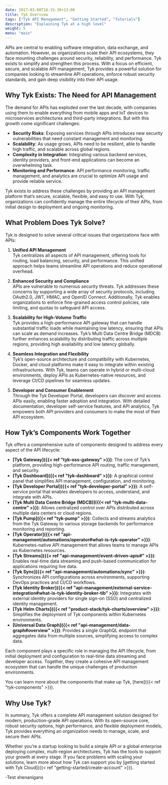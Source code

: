 ```yaml
---
date: 2017-03-08T18:15:30+13:00
title: Tyk Overview
tags: ["Tyk API Management", "Getting Started", "Tutorials"]
description: "Explaining Tyk at a high level"
weight: 5
menu: "main"
---
```


APIs are central to enabling software integration, data exchange, and automation. However, as organizations scale their API ecosystems, they face mounting challenges around security, reliability, and performance. Tyk exists to simplify and strengthen this process. With a focus on efficient, secure, and scalable API management, Tyk provides a powerful solution for companies looking to streamline API operations, enforce robust security standards, and gain deep visibility into their API usage.

## Why Tyk Exists: The Need for API Management
The demand for APIs has exploded over the last decade, with companies using them to enable everything from mobile apps and IoT devices to microservices architectures and third-party integrations. But with this growth come significant challenges:

- **Security Risks**: Exposing services through APIs introduces new security vulnerabilities that need constant management and monitoring.
- **Scalability**: As usage grows, APIs need to be resilient, able to handle high traffic, and scalable across global regions.
- **Complexity in Integration**: Integrating various backend services, identity providers, and front-end applications can become an overwhelming task.
- **Monitoring and Performance**: API performance monitoring, traffic management, and analytics are crucial to optimize API usage and provide reliable service.

Tyk exists to address these challenges by providing an API management platform that’s secure, scalable, flexible, and easy to use. With Tyk, organizations can confidently manage the entire lifecycle of their APIs, from initial design to deployment and ongoing monitoring.

## What Problem Does Tyk Solve?

Tyk is designed to solve several critical issues that organizations face with APIs:

1. **Unified API Management**  
   Tyk centralizes all aspects of API management, offering tools for routing, load balancing, security, and performance. This unified approach helps teams streamline API operations and reduce operational overhead.

2. **Enhanced Security and Compliance**  
   APIs are vulnerable to numerous security threats. Tyk addresses these concerns by supporting a wide array of security protocols, including OAuth2.0, JWT, HMAC, and OpenID Connect. Additionally, Tyk enables organizations to enforce fine-grained access control policies, rate limiting, and quotas to safeguard API access.

3. **Scalability for High-Volume Traffic**  
   Tyk provides a high-performance API gateway that can handle substantial traffic loads while maintaining low latency, ensuring that APIs can scale as demand increases. Tyk’s Multi Data Centre Bridge (MDCB) further enhances scalability by distributing traffic across multiple regions, providing high availability and low latency globally.

4. **Seamless Integration and Flexibility**  
   Tyk’s open-source architecture and compatibility with Kubernetes, Docker, and cloud platforms make it easy to integrate within existing infrastructures. With Tyk, teams can operate in hybrid or multi-cloud environments, deploy APIs as Kubernetes-native resources, and leverage CI/CD pipelines for seamless updates.

5. **Developer and Consumer Enablement**  
   Through the Tyk Developer Portal, developers can discover and access APIs easily, enabling faster adoption and integration. With detailed documentation, developer self-service features, and API analytics, Tyk empowers both API providers and consumers to make the most of their API ecosystem.

## How Tyk’s Components Work Together

Tyk offers a comprehensive suite of components designed to address every aspect of the API lifecycle:

- **[Tyk Gateway]({{< ref "tyk-oss-gateway" >}})**: The core of Tyk’s platform, providing high-performance API routing, traffic management, and security.
- **[Tyk Dashboard]({{< ref "tyk-dashboard" >}})**: A graphical control panel that simplifies API management, configuration, and monitoring.
- **[Tyk Developer Portal]({{< ref "tyk-developer-portal" >}})**: A self-service portal that enables developers to access, understand, and integrate with APIs.
- **[Tyk Multi Data Centre Bridge (MDCB)]({{< ref "tyk-multi-data-centre" >}})**: Allows centralized control over APIs distributed across multiple data centers or cloud regions.
- **[Tyk Pump]({{< ref "tyk-pump" >}})**: Collects and streams analytics from the Tyk Gateway to various storage backends for performance monitoring and reporting.
- **[Tyk Operator]({{< ref "api-management/automations/operator#what-is-tyk-operator" >}})**: Kubernetes-native API management that allows teams to manage APIs as Kubernetes resources.
- **[Tyk Streams]({{< ref "api-management/event-driven-apis#" >}})**: Enables real-time data streaming and push-based communication for applications requiring live data.
- **[Tyk Sync]({{< ref "api-management/automations/sync" >}})**: Synchronizes API configurations across environments, supporting DevOps practices and CI/CD workflows.
- **[Tyk Identity Broker]({{< ref "api-management/external-service-integration#what-is-tyk-identity-broker-tib" >}})**: Integrates with external identity providers for single sign-on (SSO) and centralized identity management.
- **[Tyk Helm Charts]({{< ref "product-stack/tyk-charts/overview" >}})**: Simplifies the deployment of Tyk components within Kubernetes environments.
- **[Universal Data Graph]({{< ref "api-management/data-graph#overview" >}})**: Provides a single GraphQL endpoint that aggregates data from multiple sources, simplifying access to complex data.

Each component plays a specific role in managing the API lifecycle, from initial deployment and configuration to real-time data streaming and developer access. Together, they create a cohesive API management ecosystem that can handle the unique challenges of production environments.

You can learn more about the components that make up Tyk, [here]({{< ref "tyk-components" >}}).

## Why Use Tyk?

In summary, Tyk offers a complete API management solution designed for modern, production-grade API operations. With its open-source core, robust security options, high performance, and flexible deployment models, Tyk provides everything an organization needs to manage, scale, and secure their APIs. 

Whether you’re a startup looking to build a simple API or a global enterprise deploying complex, multi-region architectures, Tyk has the tools to support your growth at every stage. If you face problems with scaling your solutions, learn more about how Tyk can support you by [getting started with Tyk Cloud]({{< ref "getting-started/create-account" >}}).


-Test shenanigans

